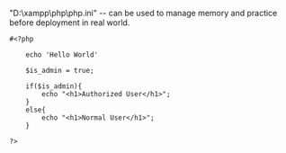 "D:\xampp\php\php.ini"
-- can be used to manage memory and practice before deployment in real world.

```
#<?php

    echo 'Hello World'

    $is_admin = true;

    if($is_admin){
        echo "<h1>Authorized User</h1>";
    }
    else{
        echo "<h1>Normal User</h1>";
    }

?>
```